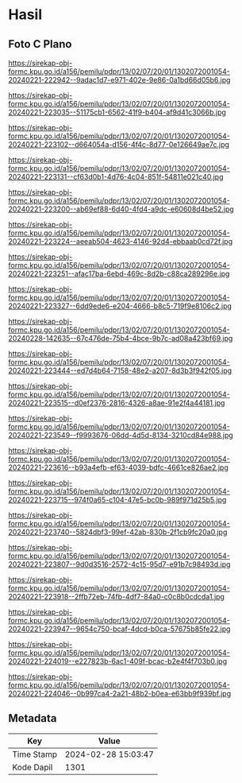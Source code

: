 # Hasil

## Foto C Plano

https://sirekap-obj-formc.kpu.go.id/a156/pemilu/pdpr/13/02/07/20/01/1302072001054-20240221-222942--9adac1d7-e971-402e-9e86-0a1bd66d05b6.jpg

https://sirekap-obj-formc.kpu.go.id/a156/pemilu/pdpr/13/02/07/20/01/1302072001054-20240221-223035--51175cb1-6562-41f9-b404-af9d41c3066b.jpg

https://sirekap-obj-formc.kpu.go.id/a156/pemilu/pdpr/13/02/07/20/01/1302072001054-20240221-223102--d664054a-d156-4f4c-8d77-0e126649ae7c.jpg

https://sirekap-obj-formc.kpu.go.id/a156/pemilu/pdpr/13/02/07/20/01/1302072001054-20240221-223131--cf63d0b1-4d76-4c04-851f-54811e021c40.jpg

https://sirekap-obj-formc.kpu.go.id/a156/pemilu/pdpr/13/02/07/20/01/1302072001054-20240221-223200--ab69ef88-6d40-4fd4-a9dc-e60608d4be52.jpg

https://sirekap-obj-formc.kpu.go.id/a156/pemilu/pdpr/13/02/07/20/01/1302072001054-20240221-223224--aeeab504-4623-4146-92d4-ebbaab0cd72f.jpg

https://sirekap-obj-formc.kpu.go.id/a156/pemilu/pdpr/13/02/07/20/01/1302072001054-20240221-223251--afac17ba-6ebd-469c-8d2b-c88ca289296e.jpg

https://sirekap-obj-formc.kpu.go.id/a156/pemilu/pdpr/13/02/07/20/01/1302072001054-20240221-223327--6dd9ede6-e204-4666-b8c5-719f9e8106c2.jpg

https://sirekap-obj-formc.kpu.go.id/a156/pemilu/pdpr/13/02/07/20/01/1302072001054-20240228-142635--67c476de-75b4-4bce-9b7c-ad08a423bf69.jpg

https://sirekap-obj-formc.kpu.go.id/a156/pemilu/pdpr/13/02/07/20/01/1302072001054-20240221-223444--ed7d4b64-7158-48e2-a207-8d3b3f942f05.jpg

https://sirekap-obj-formc.kpu.go.id/a156/pemilu/pdpr/13/02/07/20/01/1302072001054-20240221-223515--d0ef2376-2816-4326-a8ae-91e2f4a44181.jpg

https://sirekap-obj-formc.kpu.go.id/a156/pemilu/pdpr/13/02/07/20/01/1302072001054-20240221-223549--f9993676-06dd-4d5d-8134-3210cd84e988.jpg

https://sirekap-obj-formc.kpu.go.id/a156/pemilu/pdpr/13/02/07/20/01/1302072001054-20240221-223616--b93a4efb-ef63-4039-bdfc-4661ce826ae2.jpg

https://sirekap-obj-formc.kpu.go.id/a156/pemilu/pdpr/13/02/07/20/01/1302072001054-20240221-223715--974f0a65-c104-47e5-bc0b-989f971d25b5.jpg

https://sirekap-obj-formc.kpu.go.id/a156/pemilu/pdpr/13/02/07/20/01/1302072001054-20240221-223740--5824dbf3-99ef-42ab-830b-2f1cb9fc20a0.jpg

https://sirekap-obj-formc.kpu.go.id/a156/pemilu/pdpr/13/02/07/20/01/1302072001054-20240221-223807--9d0d3516-2572-4c15-95d7-e91b7c98493d.jpg

https://sirekap-obj-formc.kpu.go.id/a156/pemilu/pdpr/13/02/07/20/01/1302072001054-20240221-223918--2ffb72eb-74fb-4df7-84a0-c0c8b0cdcda1.jpg

https://sirekap-obj-formc.kpu.go.id/a156/pemilu/pdpr/13/02/07/20/01/1302072001054-20240221-223947--9654c750-bcaf-4dcd-b0ca-57675b85fe22.jpg

https://sirekap-obj-formc.kpu.go.id/a156/pemilu/pdpr/13/02/07/20/01/1302072001054-20240221-224019--e227823b-6ac1-409f-bcac-b2e4f4f703b0.jpg

https://sirekap-obj-formc.kpu.go.id/a156/pemilu/pdpr/13/02/07/20/01/1302072001054-20240221-224046--0b997ca4-2a21-48b2-b0ea-e63bb9f939bf.jpg


## Metadata

| Key        | Value               |
| ---------- | ------------------- |
| Time Stamp | 2024-02-28 15:03:47 |
| Kode Dapil | 1301                |



